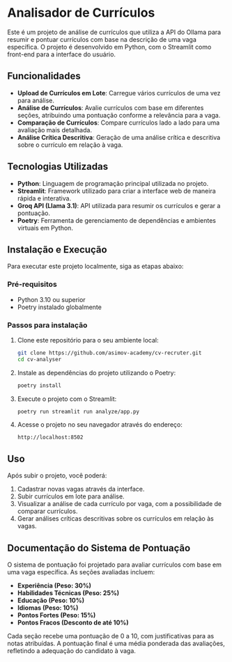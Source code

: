 # Analisador de Currículos

Este é um projeto de análise de currículos que utiliza a API do Ollama para resumir e pontuar currículos com base na descrição de uma vaga específica. O projeto é desenvolvido em Python, com o Streamlit como front-end para a interface do usuário.

## Funcionalidades

- **Upload de Currículos em Lote**: Carregue vários currículos de uma vez para análise.
- **Análise de Currículos**: Avalie currículos com base em diferentes seções, atribuindo uma pontuação conforme a relevância para a vaga.
- **Comparação de Currículos**: Compare currículos lado a lado para uma avaliação mais detalhada.
- **Análise Crítica Descritiva**: Geração de uma análise crítica e descritiva sobre o currículo em relação à vaga.

## Tecnologias Utilizadas

- **Python**: Linguagem de programação principal utilizada no projeto.
- **Streamlit**: Framework utilizado para criar a interface web de maneira rápida e interativa.
- **Groq API (Llama 3.1)**: API utilizada para resumir os currículos e gerar a pontuação.
- **Poetry**: Ferramenta de gerenciamento de dependências e ambientes virtuais em Python.

## Instalação e Execução

Para executar este projeto localmente, siga as etapas abaixo:

### Pré-requisitos

- Python 3.10 ou superior
- Poetry instalado globalmente

### Passos para instalação

1. Clone este repositório para o seu ambiente local:
   ```bash
   git clone https://github.com/asimov-academy/cv-recruter.git
   cd cv-analyser
   ```

2. Instale as dependências do projeto utilizando o Poetry:
   ```bash
   poetry install
   ```

3. Execute o projeto com o Streamlit:
   ```bash
   poetry run streamlit run analyze/app.py
   ```

4. Acesse o projeto no seu navegador através do endereço:
   ```
   http://localhost:8502
   ```

## Uso

Após subir o projeto, você poderá:

1. Cadastrar novas vagas através da interface.
2. Subir currículos em lote para análise.
3. Visualizar a análise de cada currículo por vaga, com a possibilidade de comparar currículos.
4. Gerar análises críticas descritivas sobre os currículos em relação às vagas.

## Documentação do Sistema de Pontuação

O sistema de pontuação foi projetado para avaliar currículos com base em uma vaga específica. As seções avaliadas incluem:

- **Experiência (Peso: 30%)**
- **Habilidades Técnicas (Peso: 25%)**
- **Educação (Peso: 10%)**
- **Idiomas (Peso: 10%)**
- **Pontos Fortes (Peso: 15%)**
- **Pontos Fracos (Desconto de até 10%)**

Cada seção recebe uma pontuação de 0 a 10, com justificativas para as notas atribuídas. A pontuação final é uma média ponderada das avaliações, refletindo a adequação do candidato à vaga.
